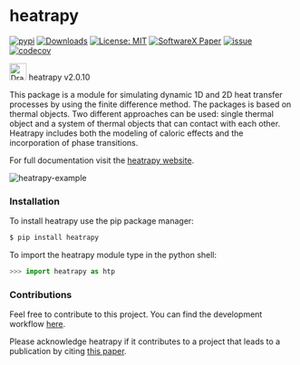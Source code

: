 # heatrapy

[![pypi](https://badge.fury.io/py/heatrapy.svg)](https://badge.fury.io/py/heatrapy)
[![Downloads](https://pepy.tech/badge/heatrapy)](https://pepy.tech/project/heatrapy)
[![License: MIT](https://img.shields.io/badge/License-MIT-blue.svg)](https://github.com/djsilva99/heatrapy/blob/master/LICENSE)
[![SoftwareX Paper](https://img.shields.io/badge/DOI-10.1016%2Fj.softx.2018.09.007-blue)](https://doi.org/10.1016/j.softx.2018.09.007)
[![issue](https://img.shields.io/badge/issue_tracking-github-blue.svg)](https://github.com/djsilva99/heatrapy/issues)
[![codecov](https://codecov.io/github/djsilva99/heatrapy/graph/badge.svg?token=5UKJZ8SPVI)](https://codecov.io/github/djsilva99/heatrapy)

<img src="https://github.com/danieljosesilva/heatrapy/blob/master/img/heatrapy.png" alt="Drawing" height="30"/> heatrapy v2.0.10

This package is a module for simulating dynamic 1D and 2D heat
transfer processes by using the finite difference method. The packages
is based on thermal objects. Two different approaches can be used:
single thermal object and a system of thermal objects that can contact
with each other. Heatrapy includes both the modeling of caloric
effects and the incorporation of phase transitions.

For full documentation visit the [heatrapy website](https://heatrapy.readthedocs.io/en/latest/index.html).

![heatrapy-example](https://github.com/djsilva99/heatrapy/blob/master/img/example.gif)


### Installation

To install heatrapy use the pip package manager:

```bash
$ pip install heatrapy
```

To import the heatrapy module type in the python shell:

```python
>>> import heatrapy as htp
```


### Contributions

Feel free to contribute to this project. You can find the development
workflow
[here](https://github.com/djsilva99/heatrapy/blob/master/CONTRIBUTING.md).

Please acknowledge heatrapy if it contributes to a project that leads
to a publication by citing <a
href='https://www.sciencedirect.com/science/article/pii/S2352711018301298'>this
paper</a>.
